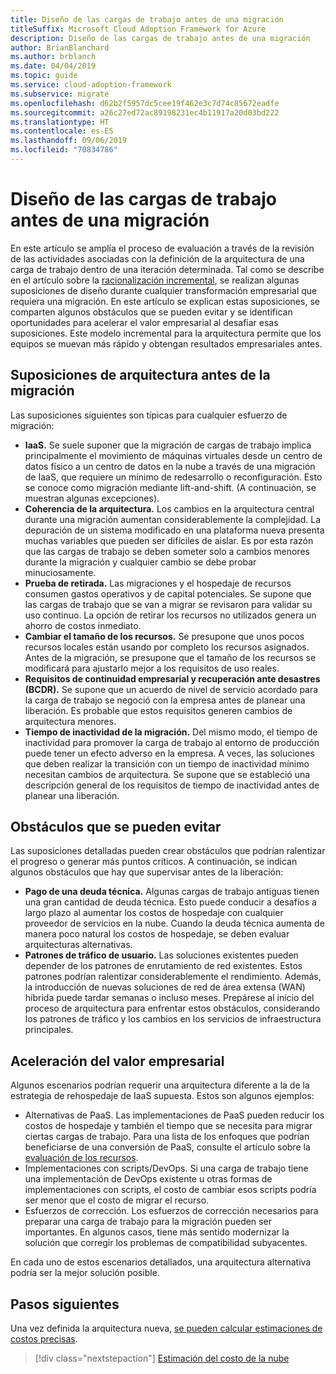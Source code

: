 ```yaml
---
title: Diseño de las cargas de trabajo antes de una migración
titleSuffix: Microsoft Cloud Adoption Framework for Azure
description: Diseño de las cargas de trabajo antes de una migración
author: BrianBlanchard
ms.author: brblanch
ms.date: 04/04/2019
ms.topic: guide
ms.service: cloud-adoption-framework
ms.subservice: migrate
ms.openlocfilehash: d62b2f5957dc5cee19f462e3c7d74c85672eadfe
ms.sourcegitcommit: a26c27ed72ac89198231ec4b11917a20d03bd222
ms.translationtype: HT
ms.contentlocale: es-ES
ms.lasthandoff: 09/06/2019
ms.locfileid: "70834786"
---
```

# <a name="architect-workloads-prior-to-migration"></a>Diseño de las cargas de trabajo antes de una migración

En este artículo se amplía el proceso de evaluación a través de la revisión de las actividades asociadas con la definición de la arquitectura de una carga de trabajo dentro de una iteración determinada. Tal como se describe en el artículo sobre la [racionalización incremental](../../../digital-estate/rationalize.md), se realizan algunas suposiciones de diseño durante cualquier transformación empresarial que requiera una migración. En este artículo se explican estas suposiciones, se comparten algunos obstáculos que se pueden evitar y se identifican oportunidades para acelerar el valor empresarial al desafiar esas suposiciones. Este modelo incremental para la arquitectura permite que los equipos se muevan más rápido y obtengan resultados empresariales antes.

## <a name="architecture-assumptions-prior-to-migration"></a>Suposiciones de arquitectura antes de la migración

Las suposiciones siguientes son típicas para cualquier esfuerzo de migración:

- **IaaS.** Se suele suponer que la migración de cargas de trabajo implica principalmente el movimiento de máquinas virtuales desde un centro de datos físico a un centro de datos en la nube a través de una migración de IaaS, que requiere un mínimo de redesarrollo o reconfiguración. Esto se conoce como migración mediante lift-and-shift. (A continuación, se muestran algunas excepciones).
- **Coherencia de la arquitectura.** Los cambios en la arquitectura central durante una migración aumentan considerablemente la complejidad. La depuración de un sistema modificado en una plataforma nueva presenta muchas variables que pueden ser difíciles de aislar. Es por esta razón que las cargas de trabajo se deben someter solo a cambios menores durante la migración y cualquier cambio se debe probar minuciosamente.
- **Prueba de retirada.** Las migraciones y el hospedaje de recursos consumen gastos operativos y de capital potenciales. Se supone que las cargas de trabajo que se van a migrar se revisaron para validar su uso continuo. La opción de retirar los recursos no utilizados genera un ahorro de costos inmediato.
- **Cambiar el tamaño de los recursos.** Se presupone que unos pocos recursos locales están usando por completo los recursos asignados. Antes de la migración, se presupone que el tamaño de los recursos se modificará para ajustarlo mejor a los requisitos de uso reales.
- **Requisitos de continuidad empresarial y recuperación ante desastres (BCDR).** Se supone que un acuerdo de nivel de servicio acordado para la carga de trabajo se negoció con la empresa antes de planear una liberación. Es probable que estos requisitos generen cambios de arquitectura menores.
- **Tiempo de inactividad de la migración.** Del mismo modo, el tiempo de inactividad para promover la carga de trabajo al entorno de producción puede tener un efecto adverso en la empresa. A veces, las soluciones que deben realizar la transición con un tiempo de inactividad mínimo necesitan cambios de arquitectura. Se supone que se estableció una descripción general de los requisitos de tiempo de inactividad antes de planear una liberación.

## <a name="roadblocks-that-can-be-avoided"></a>Obstáculos que se pueden evitar

Las suposiciones detalladas pueden crear obstáculos que podrían ralentizar el progreso o generar más puntos críticos. A continuación, se indican algunos obstáculos que hay que supervisar antes de la liberación:

- **Pago de una deuda técnica.** Algunas cargas de trabajo antiguas tienen una gran cantidad de deuda técnica. Esto puede conducir a desafíos a largo plazo al aumentar los costos de hospedaje con cualquier proveedor de servicios en la nube. Cuando la deuda técnica aumenta de manera poco natural los costos de hospedaje, se deben evaluar arquitecturas alternativas.
- **Patrones de tráfico de usuario.** Las soluciones existentes pueden depender de los patrones de enrutamiento de red existentes. Estos patrones podrían ralentizar considerablemente el rendimiento. Además, la introducción de nuevas soluciones de red de área extensa (WAN) híbrida puede tardar semanas o incluso meses. Prepárese al inicio del proceso de arquitectura para enfrentar estos obstáculos, considerando los patrones de tráfico y los cambios en los servicios de infraestructura principales.

## <a name="accelerating-business-value"></a>Aceleración del valor empresarial

Algunos escenarios podrían requerir una arquitectura diferente a la de la estrategia de rehospedaje de IaaS supuesta. Estos son algunos ejemplos:

- Alternativas de PaaS. Las implementaciones de PaaS pueden reducir los costos de hospedaje y también el tiempo que se necesita para migrar ciertas cargas de trabajo. Para una lista de los enfoques que podrían beneficiarse de una conversión de PaaS, consulte el artículo sobre la [evaluación de los recursos](./evaluate.md).
- Implementaciones con scripts/DevOps. Si una carga de trabajo tiene una implementación de DevOps existente u otras formas de implementaciones con scripts, el costo de cambiar esos scripts podría ser menor que el costo de migrar el recurso.
- Esfuerzos de corrección. Los esfuerzos de corrección necesarios para preparar una carga de trabajo para la migración pueden ser importantes. En algunos casos, tiene más sentido modernizar la solución que corregir los problemas de compatibilidad subyacentes.

En cada uno de estos escenarios detallados, una arquitectura alternativa podría ser la mejor solución posible.

## <a name="next-steps"></a>Pasos siguientes

Una vez definida la arquitectura nueva, [se pueden calcular estimaciones de costos precisas](./estimate.md).

> [!div class="nextstepaction"]
> [Estimación del costo de la nube](./estimate.md)
